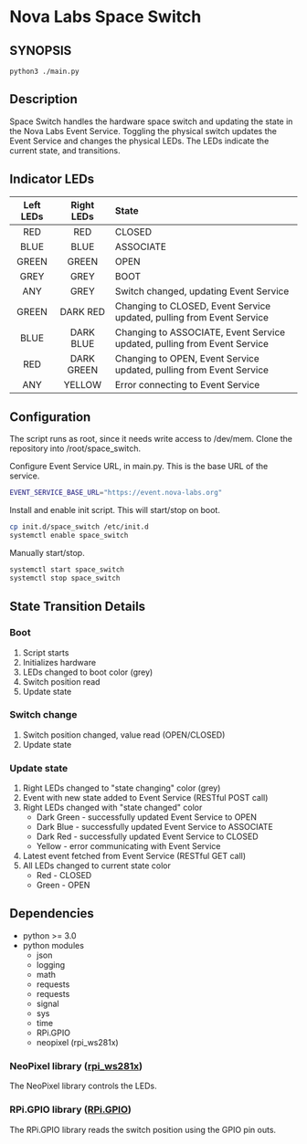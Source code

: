 Nova Labs Space Switch
======================

## SYNOPSIS
`python3 ./main.py`

## Description

Space Switch handles the hardware space switch and updating the state in the Nova Labs Event Service.  Toggling the
physical switch updates the Event Service and changes the physical LEDs.  The LEDs indicate the
current state, and transitions.

## Indicator LEDs

|Left LEDs|Right LEDs|State|
|:-------:|:--------:|:----|
| RED   | RED   |CLOSED|
| BLUE  | BLUE  |ASSOCIATE  |
| GREEN | GREEN |OPEN  |
| GREY  | GREY  |BOOT  |
| ANY   | GREY  |Switch changed, updating Event Service |
| GREEN | DARK RED |Changing to CLOSED, Event Service updated, pulling from Event Service |
| BLUE  | DARK BLUE |Changing to ASSOCIATE, Event Service updated, pulling from Event Service |
| RED   | DARK GREEN |Changing to OPEN, Event Service updated, pulling from Event Service |
| ANY   | YELLOW  |Error connecting to Event Service |

## Configuration

The script runs as root, since it needs write access to /dev/mem.  Clone the repository into /root/space_switch.

Configure Event Service URL, in main.py.  This is the base URL of the service.
```bash
EVENT_SERVICE_BASE_URL="https://event.nova-labs.org"
```

Install and enable init script.  This will start/stop on boot.
```bash
cp init.d/space_switch /etc/init.d
systemctl enable space_switch
```

Manually start/stop.
```bash
systemctl start space_switch
systemctl stop space_switch
```


## State Transition Details
### Boot
1. Script starts
2. Initializes hardware
3. LEDs changed to boot color (grey)
4. Switch position read
5. Update state

### Switch change
1. Switch position changed, value read (OPEN/CLOSED)
2. Update state

### Update state
1. Right LEDs changed to "state changing" color (grey)
3. Event with new state added to Event Service (RESTful POST call)
4. Right LEDs changed with "state changed" color
    * Dark Green - successfully updated Event Service to OPEN
    * Dark Blue - successfully updated Event Service to ASSOCIATE
    * Dark Red - successfully updated Event Service to CLOSED
    * Yellow - error communicating with Event Service
5. Latest event fetched from Event Service (RESTful GET call)
6. All LEDs changed to current state color
    * Red - CLOSED
    * Green - OPEN
    
## Dependencies
* python >= 3.0
* python modules
    * json
    * logging
    * math
    * requests
    * requests
    * signal
    * sys
    * time
    * RPi.GPIO
    * neopixel (rpi_ws281x)

### NeoPixel library ([rpi_ws281x](https://github.com/jgarff/rpi_ws281x))
The NeoPixel library controls the LEDs.

### RPi.GPIO library ([RPi.GPIO](https://sourceforge.net/p/raspberry-gpio-python/wiki/Home/))
The RPi.GPIO library reads the switch position using the GPIO pin outs.
